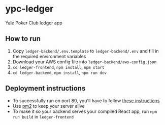 # ypc-ledger
Yale Poker Club ledger app

## How to run
1. Copy `ledger-backend/.env.template` to `ledger-backend/.env` and fill in the required environment variables
2. Download your AWS config file into `ledger-backend/aws-config.json`
3. `cd ledger-frontend`, `npm install`, `npm start`
4. `cd ledger-backend`, `npm install`, `npm run dev`

## Deployment instructions
- To successfully run on port 80, you'll have to follow [these instructions](https://stackoverflow.com/questions/60372618/nodejs-listen-eacces-permission-denied-0-0-0-080)
- Use [pm2](https://pm2.keymetrics.io/) to keep your server alive
- To make it so your backend serves your compiled React app, run `npm run build` in `ledger-frontend`
